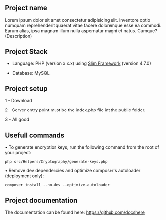 ## Project name

Lorem ipsum dolor sit amet consectetur adipisicing elit. Inventore optio numquam reprehenderit quaerat vitae facere doloremque esse ea commodi. Earum alias, ipsa magnam illum nulla aspernatur magni et natus. Cumque? (Description)

## Project Stack

- Language: PHP (version x.x.x) using [Slim Framework](https://www.slimframework.com/) (version 4.7.0)

- Database: MySQL

## Project setup

1 - Download

2 - Server entry point must be the index.php file int the public folder.

3 - All good

## Usefull commands

• To generate encryption keys, run the following command from the root of your project:

```php src/Helpers/Cryptography/generate-keys.php```

• Remove dev dependencies and optimize composer's autoloader (deployment only):

```composer install --no-dev --optimize-autoloader```

## Project documentation

The documentation can be found here: https://github.com/docshere